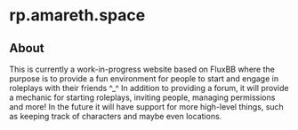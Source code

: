 # rp.amareth.space

## About

This is currently a work-in-progress website based on FluxBB where the purpose is to
provide a fun environment for people to start and engage in roleplays with their friends ^_^
In addition to providing a forum, it will provide a mechanic for starting roleplays,
inviting people, managing permissions and more! In the future it will have support for more
high-level things, such as keeping track of characters and maybe even locations.